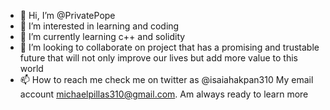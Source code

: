 - 👋 Hi, I’m @PrivatePope
- 👀 I’m interested in learning and coding
- 🌱 I’m currently learning c++ and solidity 
- 💞️ I’m looking to collaborate on project that has a promising and trustable future that will not only improve our lives but add more value to this world 
- 📫 How to reach me check me on twitter as @isaiahakpan310 
My email account michaelpillas310@gmail.com.
Am always ready to learn more 

<!---
PrivatePope/PrivatePope is a ✨ special ✨ repository because its `README.md` (this file) appears on your GitHub profile.
You can click the Preview link to take a look at your changes.
--->
